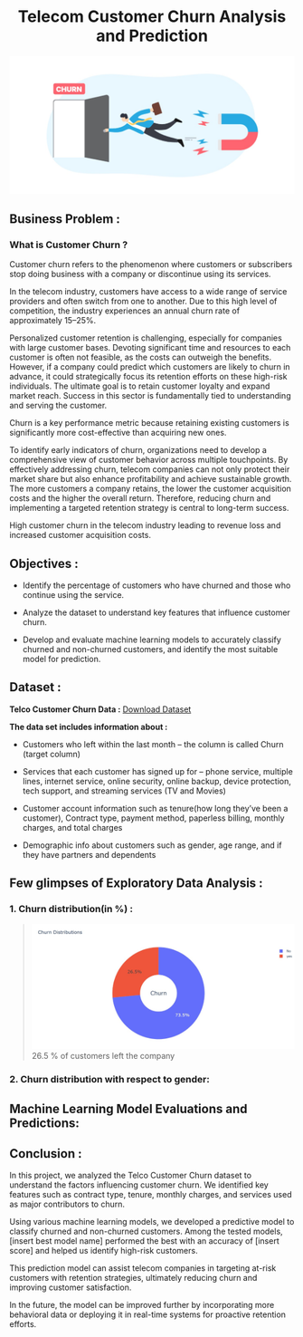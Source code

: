 <!-- Project Title -->
# <div align="center">Telecom Customer Churn Analysis and Prediction</div>

<!-- Intro_image -->
<img src="https://github.com/rishav197/Telecom-Customer-Churn-Analysis-and-Prediction/blob/main/plots-and-images/telecom-churn-intro.jpg" alt="figure0_img" width="800"/>


## Business Problem :

### **What is Customer Churn ?**

Customer churn refers to the phenomenon where customers or subscribers stop doing business with a company or discontinue using its services.

In the telecom industry, customers have access to a wide range of service providers and often switch from one to another. Due to this high level of competition, the industry experiences an annual churn rate of approximately 15–25%.

Personalized customer retention is challenging, especially for companies with large customer bases. Devoting significant time and resources to each customer is often not feasible, as the costs can outweigh the benefits. However, if a company could predict which customers are likely to churn in advance, it could strategically focus its retention efforts on these high-risk individuals. The ultimate goal is to retain customer loyalty and expand market reach. Success in this sector is fundamentally tied to understanding and serving the customer.

Churn is a key performance metric because retaining existing customers is significantly more cost-effective than acquiring new ones.

To identify early indicators of churn, organizations need to develop a comprehensive view of customer behavior across multiple touchpoints. By effectively addressing churn, telecom companies can not only protect their market share but also enhance profitability and achieve sustainable growth. The more customers a company retains, the lower the customer acquisition costs and the higher the overall return. Therefore, reducing churn and implementing a targeted retention strategy is central to long-term success.

High customer churn in the telecom industry leading to revenue loss and increased customer acquisition costs.



## Objectives :

- Identify the percentage of customers who have churned and those who continue using the service.

- Analyze the dataset to understand key features that influence customer churn.

- Develop and evaluate machine learning models to accurately classify churned and non-churned customers, and identify the most suitable model for prediction.




## Dataset :

**Telco Customer Churn Data :** [Download Dataset](https://www.kaggle.com/datasets/blastchar/telco-customer-churn/data)

**The data set includes information about :**

- Customers who left within the last month – the column is called Churn (target column)

- Services that each customer has signed up for – phone service, multiple lines, internet service, online security, online backup, device protection, tech support, and streaming services (TV and Movies)

- Customer account information such as tenure(how long they’ve been a customer), Contract type, payment method, paperless billing, monthly charges, and total charges

- Demographic info about customers such as gender, age range, and if they have partners and dependents


## Few glimpses of Exploratory Data Analysis :

<!-- PLOTS -->
### 1. Churn distribution(in %) :
> ![Churn distribution](https://github.com/rishav197/Telecom-Customer-Churn-Analysis-and-Prediction/blob/main/plots-and-images/churn-dist.jpg)
> 26.5 % of customers left the company


### 2. Churn distribution with respect to gender:

<!-- ### 3. Customer Contract distribution:
### 4. Payment Methods:
### 5. Internet services:
### 6. Dependent distribution:
### 7. Online Security:
### 8. Senior Citizen:
### 9. Paperless Billing:
### 10. Tech support:
### 11. Distribution w.r.t Charges and Tenure:
> ![tenure distribution](https://github.com/rishav197/Telecom-Customer-Churn-Analysis-and-Prediction/blob/main/plots-and-images/tenure_distribution_boxplot.png)
> no. of customers are consistent for across tenure btw 15-65.
> ![MonthlyCharges distribution](https://github.com/rishav197/Telecom-Customer-Churn-Analysis-and-Prediction/blob/main/plots-and-images/MonthlyCharges_distribution_boxplot.png)
> ![TotalCharges distribution](https://github.com/rishav197/Telecom-Customer-Churn-Analysis-and-Prediction/blob/main/plots-and-images/TotalCharges_distribution_boxplot.png)
> Most customers have low to moderate total charges, only few customers have high total charges. 
> tenure, MonthlyCharges, and TotalCharges has no outliers.
 -->


## Machine Learning Model Evaluations and Predictions: 


## Conclusion :
In this project, we analyzed the Telco Customer Churn dataset to understand the factors influencing customer churn. We identified key features such as contract type, tenure, monthly charges, and services used as major contributors to churn.

Using various machine learning models, we developed a predictive model to classify churned and non-churned customers. Among the tested models, [insert best model name] performed the best with an accuracy of [insert score] and helped us identify high-risk customers.

This prediction model can assist telecom companies in targeting at-risk customers with retention strategies, ultimately reducing churn and improving customer satisfaction.

In the future, the model can be improved further by incorporating more behavioral data or deploying it in real-time systems for proactive retention efforts.


